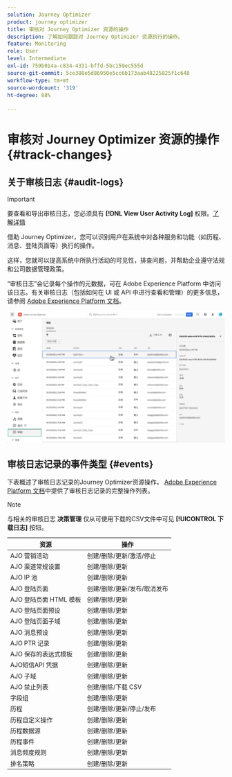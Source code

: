 ```yaml
---
solution: Journey Optimizer
product: journey optimizer
title: 审核对 Journey Optimizer 资源的操作
description: 了解如何跟踪对 Journey Optimizer 资源执行的操作。
feature: Monitoring
role: User
level: Intermediate
exl-id: 759b014a-c834-4331-bffd-5bc159ec555d
source-git-commit: 5ce388e5d86950e5cc6b173aab48225825f1c648
workflow-type: tm+mt
source-wordcount: '319'
ht-degree: 88%

---
```


# 审核对 Journey Optimizer 资源的操作 {#track-changes}

## 关于审核日志 {#audit-logs}

>[!IMPORTANT]
>
>要查看和导出审核日志，您必须具有 **[!DNL View User Activity Log]** 权限。[了解详情](../administration/ootb-product-profiles.md)

借助 Journey Optimizer，您可以识别用户在系统中对各种服务和功能（如历程、消息、登陆页面等）执行的操作。

这样，您就可以提高系统中所执行活动的可见性，排查问题，并帮助企业遵守法规和公司数据管理政策。

“审核日志”会记录每个操作的元数据，可在 Adobe Experience Platform 中访问该日志。有关审核日志（包括如何在 UI 或 API 中进行查看和管理）的更多信息，请参阅 [Adobe Experience Platform 文档](https://experienceleague.adobe.com/docs/experience-platform/landing/governance-privacy-security/audit-logs/overview.html?lang=zh-Hans)。

![](assets/audit-logs.png)

## 审核日志记录的事件类型 {#events}

下表概述了审核日志记录的Journey Optimizer资源操作。 [Adobe Experience Platform 文档](https://experienceleague.adobe.com/docs/experience-platform/landing/governance-privacy-security/audit-logs/overview.html?lang=zh-Hans#category)中提供了审核日志记录的完整操作列表。

>[!NOTE]
>
>与相关的审核日志 **决策管理** 仅从可使用下载的CSV文件中可见 **[!UICONTROL 下载日志]** 按钮。

| 资源 | 操作 |
|-----------|------------------|
| AJO 营销活动 | 创建/删除/更新/激活/停止 |
| AJO 渠道常规设置 | 创建/删除/更新 |
| AJO IP 池 | 创建/删除/更新 |
| AJO 登陆页面 | 创建/删除/更新/发布/取消发布 |
| AJO 登陆页面 HTML 模板 | 创建/删除/更新 |
| AJO 登陆页面预设 | 创建/删除/更新 |
| AJO 登陆页面子域 | 创建/删除/更新 |
| AJO 消息预设 | 创建/删除/更新 |
| AJO PTR 记录 | 创建/删除/更新 |
| AJO 保存的表达式模板 | 创建/删除/更新 |
| AJO短信API 凭据 | 创建/删除/更新 |
| AJO 子域 | 创建/删除/更新 |
| AJO 禁止列表 | 创建/删除/下载 CSV |
| 字段组 | 创建/删除/更新 |
| 历程 | 创建/删除/更新/停止/发布 |
| 历程自定义操作 | 创建/删除/更新 |
| 历程数据源 | 创建/删除/更新 |
| 历程事件 | 创建/删除/更新 |
| 消息频度规则 | 创建/删除/更新 |
| 排名策略 | 创建/删除/更新 |
